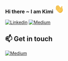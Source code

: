 ### Hi there ~ I am Kimi  <img src="https://raw.githubusercontent.com/kimi0230/kimi0230/master/gifs/Hi.gif" width="30px">

[![Linkedin](https://img.shields.io/badge/-LinkedIn-blue?style=flat&logo=Linkedin&logoColor=white&link=https://www.linkedin.com/in/kimi-tsai-354952111/)](https://www.linkedin.com/in/kimi-tsai-354952111/) [![Medium](https://img.shields.io/badge/-Medium-black?style=flat&logo=medium&logoColor=white&link=https://www.linkedin.com/in/kimi-tsai-354952111/)](https://medium.com/@kimi0230)

## 📫 Get in touch
[![Medium](https://img.shields.io/badge/-Gmail-white?style=flat&logo=gmail&logoColor=red&link=mailto:kimi0230@gmail.com)](mailto:kimi0230@gmail.com)


<!--
**kimi0230/kimi0230** is a ✨ _special_ ✨ repository because its `README.md` (this file) appears on your GitHub profile.

Here are some ideas to get you started:

- 🔭 I’m currently working on ...
- 🌱 I’m currently learning ...
- 👯 I’m looking to collaborate on ...
- 🤔 I’m looking for help with ...
- 💬 Ask me about ...
- 📫 How to reach me: ...
- 😄 Pronouns: ...
- ⚡ Fun fact: ...
-->
